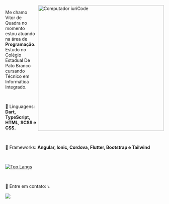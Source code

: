 <img src="https://raw.githubusercontent.com/MicaelliMedeiros/micaellimedeiros/master/image/computer-illustration.png" min-width="400px" max-width="400px" width="400px" align="right" alt="Computador iuriCode">

<p align="left"> 
  Me chamo Vitor de Quadra no momento estou atuando na área de <strong>Programação</strong>.<br>
  Estudo no Colégio Estadual De Pato Branco cursando Técnico em Informática Integrado.
</p>
<br>

<p align="left">
  🦄 Linguagens: <strong>Dart, TypeScript, HTML, SCSS e CSS.</strong>
</p>

<br>

<p align="left">
  💼 Frameworks: <strong>Angular, Ionic, Cordova, Flutter, Bootstrap e Tailwind</strong>
</p>

<br>

[![Top Langs](https://github-readme-stats.vercel.app/api/top-langs/?username=VitorDeQuadra&layout=compact)](https://github.com/anuraghazra/github-readme-stats)

<br>

<p align="left">
  💌 Entre em contato: ⤵️
</p>

  <a href="https://www.instagram.com/vitor_quadra__/" alt="Instagram">
  <img src="https://img.shields.io/badge/-Instagram-CF001C?style=flat-square&labelColor=CF001C&logo=instagram&logoColor=white"/></a>
</p>    
<!---
VitorDeQuadra/VitorDeQuadra is a ✨ special ✨ repository because its `README.md` (this file) appears on your GitHub profile.
You can click the Preview link to take a look at your changes.
--->
